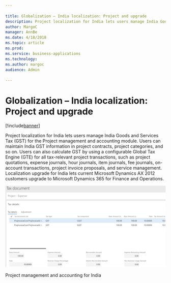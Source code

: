 ```yaml
---

title: Globalization – India localization: Project and upgrade
description: Project localization for India lets users manage India Goods and Services Tax (GST) for the Project management and accounting module.
author: MargoC
manager: AnnBe
ms.date: 4/18/2018
ms.topic: article
ms.prod: 
ms.service: business-applications
ms.technology: 
ms.author: margoc
audience: Admin

---
```

#  Globalization – India localization: Project and upgrade




[!include[banner](../../includes/banner.md)]

Project localization for India lets users manage India Goods and Services Tax
(GST) for the Project management and accounting module. Users can maintain India
GST information in project contracts, project categories, and so on. Users can
also calculate GST by using a configurable Global Tax Engine (GTE) for all
tax-relevant project transactions, such as project quotations, expense journals,
hour journals, item journals, fee journals, on-account transactions, project
invoice proposals, and service management. Localization upgrade for India lets
current Microsoft Dynamics AX 2012 customers upgrade to Microsoft Dynamics 365
for Finance and Operations.

![A screenshot showing tax calculation in the project management and accounting for India](media/globalization-india-localization-project-upgrade-1.png "A screenshot showing tax calculation in the project management and accounting for India")
<!-- FO_India_localization_project_and_upgrade_A.png -->


Project management and accounting for India


